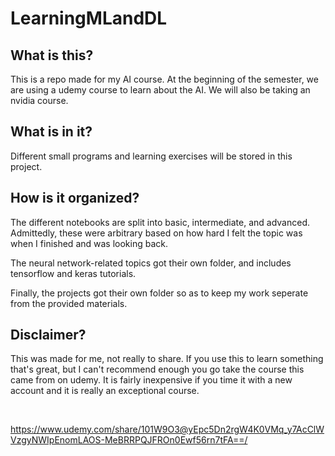 # LearningMLandDL

## What is this?
This is a repo made for my AI course. 
At the beginning of the semester, we are using a udemy course to learn about the AI. 
We will also be taking an nvidia course. 

## What is in it?
Different small programs and learning exercises will be stored in this project. 

## How is it organized?
The different notebooks are split into basic, intermediate, and advanced. 
Admittedly, these were arbitrary based on how hard I felt the topic was when I finished and was looking back.

The neural network-related topics got their own folder, and includes tensorflow and keras tutorials.

Finally, the projects got their own folder so as to keep my work seperate from the provided materials. 

## Disclaimer?

This was made for me, not really to share. If you use this to learn something that's great, but I can't recommend enough you go take the course this came from on udemy. It is fairly inexpensive if you time it with a new account and it is really an exceptional course. 

</br>

https://www.udemy.com/share/101W9O3@yEpc5Dn2rgW4K0VMq_y7AcClWVzgyNWIpEnomLAOS-MeBRRPQJFROn0Ewf56rn7tFA==/